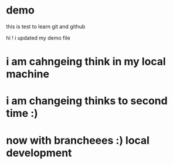 # demo

this is test to learn git and github

hi ! i updated my demo file

# i am cahngeing think in my local machine

# i am changeing thinks to second time :) 

# now with brancheees :) local development 